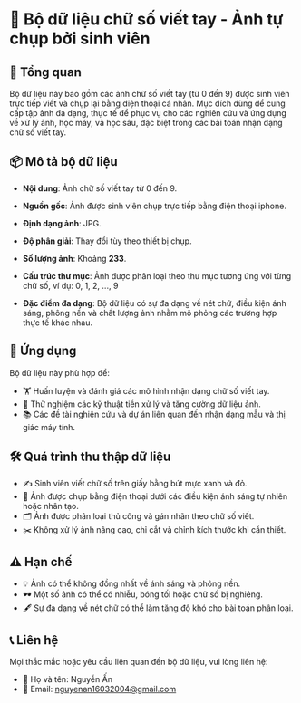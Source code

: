 # 📝 Bộ dữ liệu chữ số viết tay - Ảnh tự chụp bởi sinh viên

## 🔎 Tổng quan

Bộ dữ liệu này bao gồm các ảnh chữ số viết tay (từ 0 đến 9) được sinh viên trực tiếp viết và chụp lại bằng điện thoại cá nhân. Mục đích dùng để cung cấp tập ảnh đa dạng, thực tế để phục vụ cho các nghiên cứu và ứng dụng về xử lý ảnh, học máy, và học sâu, đặc biệt trong các bài toán nhận dạng chữ số viết tay.

## 📦 Mô tả bộ dữ liệu

- **Nội dung**: Ảnh chữ số viết tay từ 0 đến 9.
- **Nguồn gốc**: Ảnh được sinh viên chụp trực tiếp bằng điện thoại iphone.
- **Định dạng ảnh**: JPG.
- **Độ phân giải**: Thay đổi tùy theo thiết bị chụp.
- **Số lượng ảnh**: Khoảng **233**.
- **Cấu trúc thư mục**: Ảnh được phân loại theo thư mục tương ứng với từng chữ số, ví dụ: 0,
1,
2,
...,
9


- **Đặc điểm đa dạng**: Bộ dữ liệu có sự đa dạng về nét chữ, điều kiện ánh sáng, phông nền và chất lượng ảnh nhằm mô phỏng các trường hợp thực tế khác nhau.

## 🎯 Ứng dụng

Bộ dữ liệu này phù hợp để:

- 🏋️ Huấn luyện và đánh giá các mô hình nhận dạng chữ số viết tay.
- 🧹 Thử nghiệm các kỹ thuật tiền xử lý và tăng cường dữ liệu ảnh.
- 📚 Các đề tài nghiên cứu và dự án liên quan đến nhận dạng mẫu và thị giác máy tính.

## 🛠️ Quá trình thu thập dữ liệu

- ✍️ Sinh viên viết chữ số trên giấy bằng bút mực xanh và đỏ.
- 📸 Ảnh được chụp bằng điện thoại dưới các điều kiện ánh sáng tự nhiên hoặc nhân tạo.
- 🗂️ Ảnh được phân loại thủ công và gán nhãn theo chữ số viết.
- ✂️ Không xử lý ảnh nâng cao, chỉ cắt và chỉnh kích thước khi cần thiết.

## ⚠️ Hạn chế

- 💡 Ảnh có thể không đồng nhất về ánh sáng và phông nền.
- 🕶️ Một số ảnh có thể có nhiễu, bóng tối hoặc chữ số bị nghiêng.
- 🖋️ Sự đa dạng về nét chữ có thể làm tăng độ khó cho bài toán phân loại.


## 📞 Liên hệ

Mọi thắc mắc hoặc yêu cầu liên quan đến bộ dữ liệu, vui lòng liên hệ:

- 👤 Họ và tên: Nguyễn Ấn
- 📧 Email: nguyenan16032004@gmail.com

